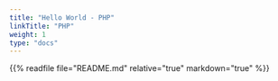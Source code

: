 ```yaml
---
title: "Hello World - PHP"
linkTitle: "PHP"
weight: 1
type: "docs"
---
```


{{% readfile file="README.md" relative="true" markdown="true" %}}
